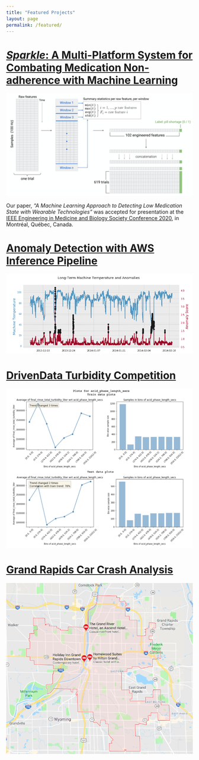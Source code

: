 ```yaml
---
title: "Featured Projects"
layout: page
permalink: /featured/
---
```


# [_Sparkle_: A Multi-Platform System for Combating Medication Non-adherence with Machine Learning](https://github.com/msarmi9/sparkle)
[![anomaly](../images/featured/sensor_pivot.png)](https://github.com/msarmi9/sparkle)

Our paper, _“​A Machine Learning Approach to Detecting Low Medication State with Wearable Technologies”_ was accepted for presentation at the [IEEE Engineering in Medicine and Biology Society Conference 2020](https://embc.embs.org/2020/), in Montréal, Québec, Canada.

# [Anomaly Detection with AWS Inference Pipeline](https://github.com/collinprather/anomaly-detection-aws-ip)
[![anomaly](../images/featured/anomaly_graph.png)](https://github.com/collinprather/anomaly-detection-aws-ip)

# [DrivenData Turbidity Competition](https://github.com/collinprather/drivendata-turbidity-analysis)
[![turbidity](../images/featured/turbidity.png)](https://github.com/collinprather/drivendata-turbidity-analysis)

# [Grand Rapids Car Crash Analysis](https://github.com/collinprather/Grand-Rapids-Car-Crash-Analysis)
[![GR Crashes](../images/featured/gr_map.png)](https://github.com/collinprather/Grand-Rapids-Car-Crash-Analysis)